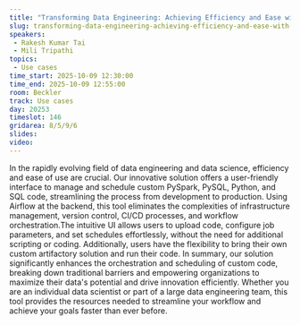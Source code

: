 ```yaml
---
title: "Transforming Data Engineering: Achieving Efficiency and Ease with an Intuitive Orchestration Solution"
slug: transforming-data-engineering-achieving-efficiency-and-ease-with-an-intuitive-orchestration-solution
speakers:
 - Rakesh Kumar Tai
 - Mili Tripathi
topics:
 - Use cases
time_start: 2025-10-09 12:30:00
time_end: 2025-10-09 12:55:00
room: Beckler
track: Use cases
day: 20253
timeslot: 146
gridarea: 8/5/9/6
slides:
video:
---
```


In the rapidly evolving field of data engineering and data science, efficiency and ease of use are crucial. Our innovative solution offers a user-friendly interface to manage and schedule custom PySpark, PySQL, Python, and SQL code, streamlining the process from development to production. Using Airflow at the backend, this tool eliminates the complexities of infrastructure management, version control, CI/CD processes, and workflow orchestration.The intuitive UI allows users to upload code, configure job parameters, and set schedules effortlessly, without the need for additional scripting or coding. Additionally, users have the flexibility to bring their own custom artifactory solution and run their code.
In summary, our solution significantly enhances the orchestration and scheduling of custom code, breaking down traditional barriers and empowering organizations to maximize their data's potential and drive innovation efficiently. Whether you are an individual data scientist or part of a large data engineering team, this tool provides the resources needed to streamline your workflow and achieve your goals faster than ever before.